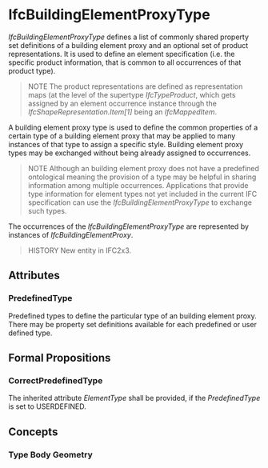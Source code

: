 # IfcBuildingElementProxyType

_IfcBuildingElementProxyType_ defines a list of commonly shared property set definitions of a building element proxy and an optional set of product representations. It is used to define an element specification (i.e. the specific product information, that is common to all occurrences of that product type).<!-- end of definition -->

> NOTE  The product representations are defined as representation maps (at the level of the supertype _IfcTypeProduct_, which gets assigned by an element occurrence instance through the _IfcShapeRepresentation.Item[1]_ being an _IfcMappedItem_.

A building element proxy type is used to define the common properties of a certain type of a building element proxy that may be applied to many instances of that type to assign a specific style. Building element proxy types may be exchanged without being already assigned to occurrences.

> NOTE  Although an building element proxy does not have a predefined ontological meaning the provision of a type may be helpful in sharing information among multiple occurrences. Applications that provide type information for element types not yet included in the current IFC specification can use the _IfcBuildingElementProxyType_ to exchange such types.

The occurrences of the _IfcBuildingElementProxyType_ are represented by instances of _IfcBuildingElementProxy_.

> HISTORY  New entity in IFC2x3.

## Attributes

### PredefinedType
Predefined types to define the particular type of an building element proxy. There may be property set definitions available for each predefined or user defined type.

## Formal Propositions

### CorrectPredefinedType
The inherited attribute _ElementType_ shall be provided, if the _PredefinedType_ is set to USERDEFINED.

## Concepts

### Type Body Geometry



